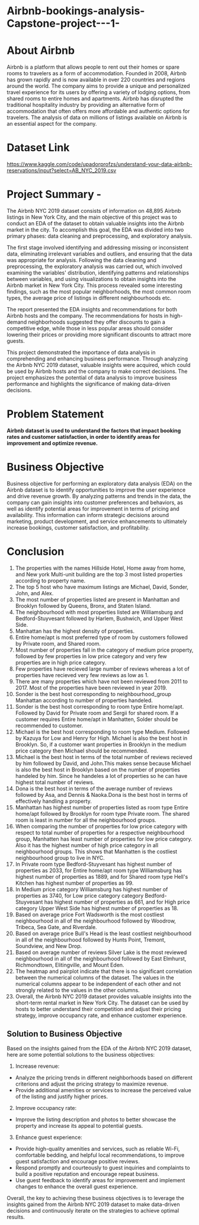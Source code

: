 # Airbnb-bookings-analysis-Capstone-project---1-

# **About Airbnb**

Airbnb is a platform that allows people to rent out their homes or spare rooms to travelers as a form of accommodation. Founded in 2008, Airbnb has grown rapidly and is now available in over 220 countries and regions around the world. The company aims to provide a unique and personalized travel experience for its users by offering a variety of lodging options, from shared rooms to entire homes and apartments. Airbnb has disrupted the traditional hospitality industry by providing an alternative form of accommodation that often offers more affordable and authentic options for travelers. The analysis of data on millions of listings available on Airbnb is an essential aspect for the company.

# **Dataset Link**
https://www.kaggle.com/code/upadorprofzs/understand-your-data-airbnb-reservations/input?select=AB_NYC_2019.csv

# **Project Summary -**

The Airbnb NYC 2019 dataset consists of information on 48,895 Airbnb listings in New York City, and the main objective of this project was to conduct an EDA of the dataset to obtain valuable insights into the Airbnb market in the city. To accomplish this goal, the EDA was divided into two primary phases: data cleaning and preprocessing, and exploratory analysis.

The first stage involved identifying and addressing missing or inconsistent data, eliminating irrelevant variables and outliers, and ensuring that the data was appropriate for analysis. Following the data cleaning and preprocessing, the exploratory analysis was carried out, which involved examining the variables' distribution, identifying patterns and relationships between variables, and using visualizations to obtain insights into the Airbnb market in New York City. This process revealed some interesting findings, such as the most popular neighborhoods, the most common room types, the average price of listings in different neighbourhoods etc.

The report presented the EDA insights and recommendations for both Airbnb hosts and the company. The recommendations for hosts in high-demand neighborhoods suggested they offer discounts to gain a competitive edge, while those in less popular areas should consider lowering their prices or providing more significant discounts to attract more guests.

This project demonstrated the importance of data analysis in comprehending and enhancing business performance. Through analyzing the Airbnb NYC 2019 dataset, valuable insights were acquired, which could be used by Airbnb hosts and the company to make correct decisions. The project emphasizes the potential of data analysis to improve business performance and highlights the significance of making data-driven decisions.

# **Problem Statement**

**Airbnb dataset is used to understand the factors that impact booking rates and customer satisfaction, in order to identify areas for improvement and optimize revenue.**

# **Business Objective**

Business objective for performing an exploratory data analysis (EDA) on the Airbnb dataset is to identify opportunities to improve the user experience and drive revenue growth. By analyzing patterns and trends in the data, the company can gain insights into customer preferences and behaviors, as well as identify potential areas for improvement in terms of pricing and availability. This information can inform strategic decisions around marketing, product development, and service enhancements to ultimately increase bookings, customer satisfaction, and profitability.

# **Conclusion**


1.  The properties with the names Hillside Hotel, Home away from home, and New york Multi-unit building are the top 3 most listed properties according to property name.
2.   The top 5 host who have maximum listings are Michael, David, Sonder, John, and Alex.
3.   The most number of properties listed are present in Manhattan and Brooklyn followed by Queens, Bronx, and Staten Island.
4.   The neighbourhood with most properties listed are Williamsburg and Bedford-Stuyvesant followed by Harlem, Bushwich, and Upper West Side.
5.   Manhattan has the highest density of properties.
6.   Entire home/apt is most preferred type of room by customers followed by Private room, and Shared room.
7.   Most number of properties fall in the category of medium price property, followed by few properties in low price category and very few properties are in high price category.
8.   Few properties have recieved large number of reviews whereas a lot of properties have recieved very few reviews as low as 1.
9.   There are many properties which have not been reviewed from 2011 to 2017. Most of the properties have been reviewed in year 2019.
10.   Sonder is the best host corresponding to neighbourhood_group Manhattan according to number of properties handeled.
11.   Sonder is the best host corresponding to room type Entire home/apt. Followed by David for Private room and Sergii for shared room. If a customer requires Entire home/apt in Manhatten, Solder should be recommended to customer.
12.  Michael is the best host corresponding to room type Medium. Followed by Kazuya for Low and Henry for High. Michael is also the best host in Brooklyn. So, if a customer want properties in Brooklyn in the medium price category then Michael should be recommended.
13.   Michael is the best host in terms of the total number of reviews recieved by him followed by David, and John.This makes sense because Michael is also the best host in Brooklyn based on the number of properties handeled by him. Since he handeles a lot of properties so he can have highest total number of reviews.
14.   Dona is the best host in terms of the average number of reviews followed by Asa, and Dennis & Naoka.Dona is the best host in terms of effectively handling a property.
15.   Manhattan has highest number of properties listed as room type Entire home/apt followed by Brooklyn for room type Private room. The shared room is least in number for all the neighbourhood groups.
16.   When comparing the number of properties for low price category with respect to total number of properties for a respective neighbourhood group, Manhatten has least number of properties for low price category. Also it has the highest number of high price category in all neighbourhood groups. This shows that Manhatten is the costliest neighbourhood group to live in NYC.
17.   In Private room type Bedford-Stuyvesant	has highest number of properties as 2033, for Entire home/apt room type Williamsburg has highest number of properties as 1889, and for Shared room type	Hell's Kitchen has highest number of properties as 99. 		
18.   In Medium	price category Williamsburg	has highest number of properties as 3740, for Low	price category category Bedford-Stuyvesant	has highest number of properties as 661, and for High	price category Upper West Side	has highest number of properties as 18.
19.   Based on average price Fort Wadsworth is the most costliest neighbourhood in all of the neighbourhood followed by Woodrow, Tribeca, Sea Gate, and Riverdale.
20.   Based on average price Bull's Head is the least costliest neighbourhood in all of the neighbourhood followed by Hunts Point, Tremont, Soundview, and New Drop.
21.   Based on average number of reviews Silver Lake is the most reviewed neighbourhood in all of the neighbourhood followed by East Elmhurst, Richmondtown, Elitingville, and Mount Eden.
22.   The heatmap and pairplot indicate that there is no significant correlation between the numerical columns of the dataset. The values in the numerical columns appear to be independent of each other and not strongly related to the values in the other columns.
23.   Overall, the Airbnb NYC 2019 dataset provides valuable insights into the short-term rental market in New York City. The dataset can be used by hosts to better understand their competition and adjust their pricing strategy, improve occupancy rate, and enhance customer experience.

## **Solution to Business Objective**

Based on the insights gained from the EDA of the Airbnb NYC 2019 dataset, here are some potential solutions to the business objectives:

1.   Increase revenue:

*   Analyze the pricing trends in different neighborhoods based on different criterions and adjust the pricing strategy to maximize revenue.
*   Provide additional amenities or services to increase the perceived value of the listing and justify higher prices.


2.   Improve occupancy rate:

*   Improve the listing description and photos to better showcase the property and increase its appeal to potential guests.

3. Enhance guest experience:

*   Provide high-quality amenities and services, such as reliable Wi-Fi, comfortable bedding, and helpful local recommendations, to improve guest satisfaction and encourage positive reviews.
*   Respond promptly and courteously to guest inquiries and complaints to build a positive reputation and encourage repeat business.
*   Use guest feedback to identify areas for improvement and implement changes to enhance the overall guest experience.


Overall, the key to achieving these business objectives is to leverage the insights gained from the Airbnb NYC 2019 dataset to make data-driven decisions and continuously iterate on the strategies to achieve optimal results.
